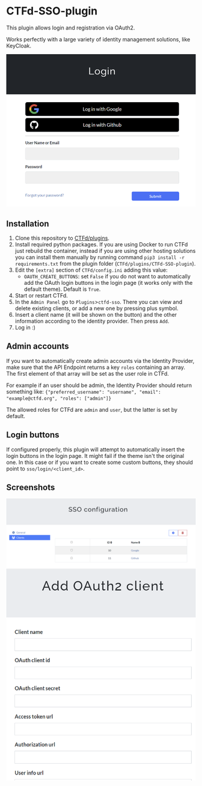 # CTFd-SSO-plugin

This plugin allows login and registration via OAuth2.

Works perfectly with a large variety of identity management solutions, like KeyCloak.

![](screenshots/login.png)

## Installation

1. Clone this repository to [CTFd/plugins](https://github.com/CTFd/CTFd/tree/master/CTFd/plugins).
2. Install required python packages. If you are using Docker to run CTFd just rebuild the container, instead if you are using other hosting solutions you can install them manually by running command `pip3 install -r requirements.txt` from the plugin folder (`CTFd/plugins/CTFd-SSO-plugin`).
3. Edit the `[extra]` section of `CTFd/config.ini` adding this value:
   - `OAUTH_CREATE_BUTTONS`: set `False` if you do not want to automatically add the OAuth login buttons in the login page (it works only with the default theme). Default is `True`.
4. Start or restart CTFd.
5. In the `Admin Panel` go to `Plugins`>`ctfd-sso`. There you can view and delete existing clients, or add a new one by pressing plus symbol.
6. Insert a client name (it will be shown on the button) and the other information according to the identity provider. Then press `Add`.
7. Log in :)

## Admin accounts

If you want to automatically create admin accounts via the Identity Provider, make sure that the API Endpoint returns a key `roles` containing an array. The first element of that array will be set as the user role in CTFd.

For example if an user should be admin, the Identity Provider should return something like: `{"preferred_username": "username", "email": "example@ctfd.org", "roles": ["admin"]}`

The allowed roles for CTFd are `admin` and `user`, but the latter is set by default.

## Login buttons

If configured properly, this plugin will attempt to automatically insert the login buttons in the login page. It might fail if the theme isn't the original one. In this case or if you want to create some custom buttons, they should point to `sso/login/<client_id>`.

## Screenshots

![](screenshots/list.png 'Clients list')
![](screenshots/add.png 'Add client')

